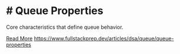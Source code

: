 # # Queue Properties

Core characteristics that define queue behavior.

[Read More](https://www.fullstackprep.dev/articles/dsa/queue/queue-properties) https://www.fullstackprep.dev/articles/dsa/queue/queue-properties